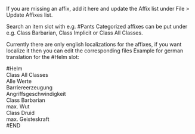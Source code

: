 If you are missing an affix, add it here and update the Affix list under File > Update Affixes list.

Search an item slot with e.g. #Pants
Categorized affixes can be put under e.g. Class Barbarian, Class Implicit or Class All Classes.

Currently there are only english localizations for the affixes, if you want localize it then you can edit the corresponding files
Example for german translation for the #Helm slot:

#Helm
<br>Class All Classes
<br>Alle Werte
<br>Barriereerzeugung
<br>Angriffsgeschwindigkeit
<br>Class Barbarian
<br>max. Wut
<br>Class Druid
<br>max. Geisteskraft
<br>#END

